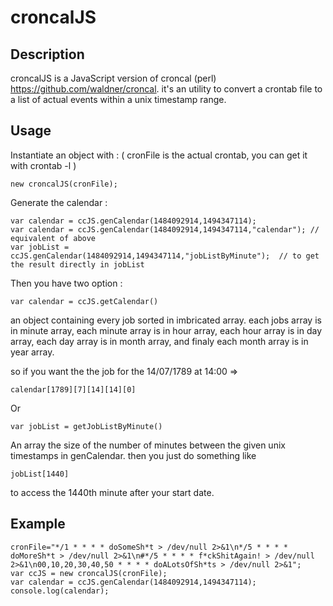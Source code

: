 # croncalJS

## Description
croncalJS is a JavaScript version of croncal (perl) https://github.com/waldner/croncal.
it's an utility to convert a crontab file to a list of actual events within a unix timestamp range.


## Usage
Instantiate an object with : ( cronFile is the actual crontab, you can get it with crontab -l )
```  
new croncalJS(cronFile);   
```
Generate the calendar :
```  
var calendar = ccJS.genCalendar(1484092914,1494347114); 
var calendar = ccJS.genCalendar(1484092914,1494347114,"calendar"); // equivalent of above
var jobList = ccJS.genCalendar(1484092914,1494347114,"jobListByMinute");  // to get the result directly in jobList
```
Then you have two option :
```  
var calendar = ccJS.getCalendar()
```
an object containing every job sorted in imbricated array.
each jobs array is in minute array,
each minute array is in hour array,
each hour array is in day array,
each day array is in month array,
and finaly each month array is in year array.

so if you want the the job for the 14/07/1789 at 14:00 => 
```
calendar[1789][7][14][14][0]
```
Or
```  
var jobList = getJobListByMinute()
```
An array the size of the number of minutes between the given unix timestamps in genCalendar.
then you just do something like 
```  
jobList[1440]
```
to access the 1440th minute after your start date.

## Example
```
cronFile="*/1 * * * * doSomeSh*t > /dev/null 2>&1\n*/5 * * * * doMoreSh*t > /dev/null 2>&1\n#*/5 * * * * f*ckShitAgain! > /dev/null 2>&1\n00,10,20,30,40,50 * * * * doALotsOfSh*ts > /dev/null 2>&1";
var ccJS = new croncalJS(cronFile);
var calendar = ccJS.genCalendar(1484092914,1494347114);
console.log(calendar);
```

